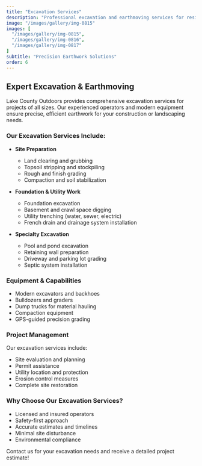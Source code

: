 ```yaml
---
title: "Excavation Services"
description: "Professional excavation and earthmoving services for residential and commercial projects. Site preparation, grading, and utility installation."
image: "/images/gallery/img-0815"
images: [
  "/images/gallery/img-0815",
  "/images/gallery/img-0816",
  "/images/gallery/img-0817"
]
subtitle: "Precision Earthwork Solutions"
order: 6
---
```


## Expert Excavation & Earthmoving

Lake County Outdoors provides comprehensive excavation services for projects of all sizes. Our experienced operators and modern equipment ensure precise, efficient earthwork for your construction or landscaping needs.

### Our Excavation Services Include:

- **Site Preparation**
  - Land clearing and grubbing
  - Topsoil stripping and stockpiling
  - Rough and finish grading
  - Compaction and soil stabilization

- **Foundation & Utility Work**
  - Foundation excavation
  - Basement and crawl space digging
  - Utility trenching (water, sewer, electric)
  - French drain and drainage system installation

- **Specialty Excavation**
  - Pool and pond excavation
  - Retaining wall preparation
  - Driveway and parking lot grading
  - Septic system installation

### Equipment & Capabilities

- Modern excavators and backhoes
- Bulldozers and graders
- Dump trucks for material hauling
- Compaction equipment
- GPS-guided precision grading

### Project Management

Our excavation services include:
- Site evaluation and planning
- Permit assistance
- Utility location and protection
- Erosion control measures
- Complete site restoration

### Why Choose Our Excavation Services?

- Licensed and insured operators
- Safety-first approach
- Accurate estimates and timelines
- Minimal site disturbance
- Environmental compliance

Contact us for your excavation needs and receive a detailed project estimate!